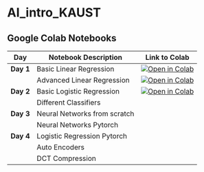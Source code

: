 # AI_intro_KAUST

## Google Colab Notebooks

| Day       | Notebook Description             | Link to Colab                                                                 |
|-----------|----------------------------------|------------------------------------------------------------------------------|
| **Day 1** | Basic Linear Regression   | [![Open in Colab](https://colab.research.google.com/assets/colab-badge.svg)](https://colab.research.google.com/github/Yaqoub2/AI_intro_KAUST/blob/main/day1_Linear_Regression_Basics.ipynb) |
|           | Advanced Linear Regression   | [![Open in Colab](https://colab.research.google.com/assets/colab-badge.svg)](https://colab.research.google.com/github/Yaqoub2/AI_intro_KAUST/blob/main/day1_Lab_Linear_Regression_Advanced.ipynb) |
| **Day 2** | Basic Logistic Regression       | [![Open in Colab](https://colab.research.google.com/assets/colab-badge.svg)](https://colab.research.google.com/github/Yaqoub2/AI_intro_KAUST/blob/main/day2_Logistic_Regression_Basics.ipynb) |
|           | Different Classifiers      |  |
| **Day 3** | Neural Networks from scratch  |  |
|           | Neural Networks Pytorch  |  |
| **Day 4** | Logistic Regression Pytorch         |  |
|           | Auto Encoders         | |
|           | DCT Compression        |  |
